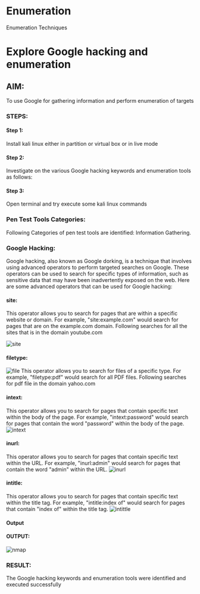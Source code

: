 # Enumeration
Enumeration Techniques

# Explore Google hacking and enumeration 

## AIM:

To use Google for gathering information and perform enumeration of targets

### STEPS:

#### Step 1:

Install kali linux either in partition or virtual box or in live mode

#### Step 2:

Investigate on the various Google hacking keywords and enumeration tools as follows:


#### Step 3:
Open terminal and try execute some kali linux commands

### Pen Test Tools Categories:  

Following Categories of pen test tools are identified:
Information Gathering.

### Google Hacking:

Google hacking, also known as Google dorking, is a technique that involves using advanced operators to perform targeted searches on Google. These operators can be used to search for specific types of information, such as sensitive data that may have been inadvertently exposed on the web. Here are some advanced operators that can be used for Google hacking:

#### site:
This operator allows you to search for pages that are within a specific website or domain. For example, "site:example.com" would search for pages that are on the example.com domain.
Following searches for all the sites that is in the domain youtube.com




![site](https://github.com/Manoj162004/Enumeration/assets/120365042/3f662fef-1bfb-4ada-846b-58e2f02205e0)



#### filetype: 

![file](https://github.com/Manoj162004/Enumeration/assets/120365042/8766c43e-431e-4153-a40d-6029bc53a2a8)
This operator allows you to search for files of a specific type. For example, "filetype:pdf" would search for all PDF files.
Following searches for pdf file in the domain yahoo.com

#### intext:
This operator allows you to search for pages that contain specific text within the body of the page. For example, "intext:password" would search for pages that contain the word "password" within the body of the page.
![intext](https://github.com/Manoj162004/Enumeration/assets/120365042/47678407-b0b8-4964-8181-7c63fc06c5d8)


#### inurl:
This operator allows you to search for pages that contain specific text within the URL. For example, "inurl:admin" would search for pages that contain the word "admin" within the URL.
![inurl](https://github.com/Manoj162004/Enumeration/assets/120365042/489b09da-e059-4a7d-8b87-d38846e4a629)

#### intitle:
This operator allows you to search for pages that contain specific text within the title tag. For example, "intitle:index of" would search for pages that contain "index of" within the title tag.
![intittle](https://github.com/Manoj162004/Enumeration/assets/120365042/88596beb-c754-4557-bab8-4c235740e33f)



  
#### Output


#### OUTPUT:
 
![nmap](https://github.com/Manoj162004/Enumeration/assets/120365042/33a55602-856f-419a-b835-bf08376c2138)
 

### RESULT:
The Google hacking keywords and enumeration tools were identified and executed successfully

